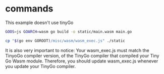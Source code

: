 # commands

This example doesn't use tinyGo

```bash
GOOS=js GOARCH=wasm go build -o static/main.wasm main.go
```

```bash
cp "$(go env GOROOT)/misc/wasm/wasm_exec.js" ./static
```

It is also very important to notice: Your wasm_exec.js must match the TinyoGo compiler version, of the TinyGo compiler that compiled your Tiny Go Wasm module. Therefore, you should update wasm_exec.js whenever you update your TinyGo compiler.

